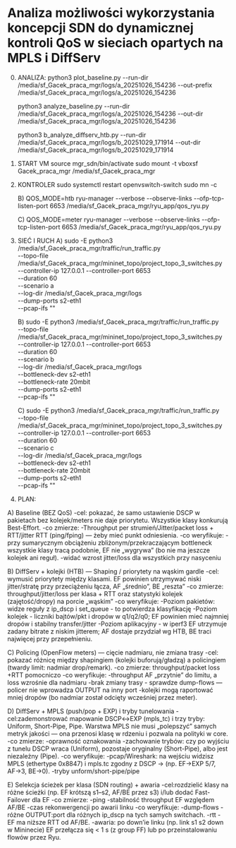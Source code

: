 # Analiza możliwości wykorzystania koncepcji SDN do dynamicznej kontroli QoS w sieciach opartych na MPLS i DiffServ

0. ANALIZA:
	python3 plot_baseline.py   --run-dir /media/sf_Gacek_praca_mgr/logs/a_20251026_154236   --out-prefix /media/sf_Gacek_praca_mgr/logs/a_20251026_154236

	python3 analyze_baseline.py   --run-dir /media/sf_Gacek_praca_mgr/logs/a_20251026_154236   --out-dir /media/sf_Gacek_praca_mgr/logs/a_20251026_154236

	python3 b_analyze_diffserv_htb.py   --run-dir /media/sf_Gacek_praca_mgr/logs/b_20251029_171914 --out-dir /media/sf_Gacek_praca_mgr/logs/b_20251029_171914

1. START VM
	source mgr_sdn/bin/activate
	sudo mount -t vboxsf Gacek_praca_mgr /media/sf_Gacek_praca_mgr

2. KONTROLER
	sudo systemctl restart openvswitch-switch
	sudo mn -c
	
	B)
	QOS_MODE=htb ryu-manager --verbose --observe-links --ofp-tcp-listen-port 6653 /media/sf_Gacek_praca_mgr/ryu_app/qos_ryu.py
	
	C)
	QOS_MODE=meter ryu-manager --verbose --observe-links --ofp-tcp-listen-port 6653 /media/sf_Gacek_praca_mgr/ryu_app/qos_ryu.py

3. SIEĆ I RUCH
	A)
	sudo -E python3 /media/sf_Gacek_praca_mgr/traffic/run_traffic.py \
	  --topo-file /media/sf_Gacek_praca_mgr/mininet_topo/project_topo_3_switches.py \
	  --controller-ip 127.0.0.1 --controller-port 6653 \
	  --duration 60 \
	  --scenario a \
	  --log-dir /media/sf_Gacek_praca_mgr/logs \
	  --dump-ports s2-eth1 \
	  --pcap-ifs ""
  
	B)
	sudo -E python3 /media/sf_Gacek_praca_mgr/traffic/run_traffic.py \
	  --topo-file /media/sf_Gacek_praca_mgr/mininet_topo/project_topo_3_switches.py \
	  --controller-ip 127.0.0.1 --controller-port 6653 \
	  --duration 60 \
	  --scenario b \
	  --log-dir /media/sf_Gacek_praca_mgr/logs \
	  --bottleneck-dev s2-eth1 \
	  --bottleneck-rate 20mbit \
	  --dump-ports s2-eth1 \
	  --pcap-ifs ""
	  
	C)
	sudo -E python3 /media/sf_Gacek_praca_mgr/traffic/run_traffic.py \
	  --topo-file /media/sf_Gacek_praca_mgr/mininet_topo/project_topo_3_switches.py \
	  --controller-ip 127.0.0.1 --controller-port 6653 \
	  --duration 60 \
	  --scenario c \
	  --log-dir /media/sf_Gacek_praca_mgr/logs \
	  --bottleneck-dev s2-eth1 \
	  --bottleneck-rate 20mbit \
	  --dump-ports s2-eth1 \
	  --pcap-ifs ""

4. PLAN:

A) Baseline (BEZ QoS)
    -cel: pokazać, że samo ustawienie DSCP w pakietach bez kolejek/meters nie daje priorytetu. Wszystkie klasy konkurują Best-Effort.
    -co zmierze:
        -Throughput per strumień/Jitter/packet loss + RTT/jitter RTT (ping/fping) — żeby mieć punkt odniesienia.
    -co weryfikuje:
        -przy sumarycznym obciążeniu zbliżonym/przekraczającym bottleneck wszystkie klasy tracą podobnie, EF nie „wygrywa” (bo nie ma jeszcze kolejek ani reguł).
        -widać wzrost jitter/loss dla wszystkich przy nasyceniu

B) DiffServ + kolejki (HTB) — Shaping / priorytety na wąskim gardle
    -cel: wymusić priorytety między klasami. EF powinien utrzymywać niski jitter/stratę przy przeciążeniu łącza, AF „średnio”, BE „reszta”
    -co zmierze: throughput/jitter/loss per klasa + RTT oraz statystyki kolejek (zajętość/dropy) na porcie „wąskim”
    -co weryfikuje:
        -Poziom pakietów: widze reguły z ip_dscp i set_queue - to potwierdza klasyfikację
        -Poziom kolejek - liczniki bajtów/pkt i dropów w q1/q2/q0; EF powinien mieć najmniej dropów i stabilny transfer/jitter
        -Poziom aplikacyjny - w iperf3 EF utrzymuje zadany bitrate z niskim jitterem; AF dostaje przydział wg HTB, BE traci najwięcej przy przepełnieniu.

C) Policing (OpenFlow meters) — cięcie nadmiaru, nie zmiana trasy
    -cel: pokazać różnicę między shapingiem (kolejki buforują/gładzą) a policingiem (twardy limit: nadmiar drop/remark).
    -co zmierze: throughput/packet loss +RTT pomocniczo
    -co weryfikuje:
        -throughput AF „przytnie” do limitu, a loss wzrośnie dla nadmiaru
        -brak zmiany trasy - sprawdze dump-flows — policer nie wprowadza OUTPUT na inny port
        -kolejki mogą raportować mniej dropów (bo nadmiar został odcięty wcześniej przez meter).

D) DiffServ + MPLS (push/pop + EXP) i tryby tunelowania
    -cel:zademonstrować mapowanie DSCP↔EXP (mpls_tc) i trzy tryby: Uniform, Short-Pipe, Pipe. Warstwa MPLS nie musi „polepszyć” samych metryk jakości — ona przenosi klasę w rdzeniu i pozwala na polityki w core.
    -co zmierze:
        -oprawność oznakowania
        -zachowanie trybów: czy po wyjściu z tunelu DSCP wraca (Uniform), pozostaje oryginalny (Short-Pipe), albo jest niezależny (Pipe).
    -co weryfikuje:
        -pcap/Wireshark: na wejściu widzisz MPLS (ethertype 0x8847) i mpls.tc zgodny z DSCP → (np. EF→EXP 5/7, AF→3, BE→0).
        -tryby unform/short-pipe/pipe

E) Selekcja ścieżek per klasa (SDN routing) + awaria
    -cel:rozdzielić klasy na różne ścieżki (np. EF krótszą s1–s2, AF/BE przez s3) i/lub dodać Fast-Failover dla EF
    -co zmierze:
        -ping 
        -stabilność throughput EF względem AF/BE
        -czas rekonwergencji po awarii linku
    -co weryfikuje:
        -dump-flows - różne OUTPUT:port dla różnych ip_dscp na tych samych switchach.
        -rtt -  EF ma niższe RTT od AF/BE.
        -awaria: po down’ie linku (np. link s1 s2 down w Mininecie) EF przełącza się < 1 s (z group FF) lub po przeinstalowaniu flowów przez Ryu.